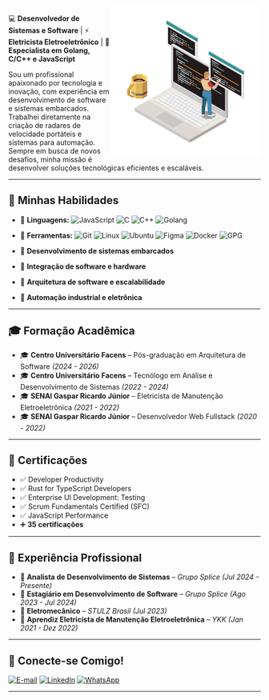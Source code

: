 <img src="https://github.com/GabrielHiro/GabrielHiro/blob/dbe6cf0c0c801521340018d8aee246d87f1f192b/Imagens/Imagemperfil.png" min-width="250px" max-width="350px" width="300px" align="right" alt="Gabriel Hiro Furukawa">

💻 **Desenvolvedor de Sistemas e Software** | ⚡ **Eletricista Eletroeletrônico** | 🔧 **Especialista em Golang, C/C++ e JavaScript**  

Sou um profissional apaixonado por tecnologia e inovação, com experiência em desenvolvimento de software e sistemas embarcados. Trabalhei diretamente na criação de radares de velocidade portáteis e sistemas para automação. Sempre em busca de novos desafios, minha missão é desenvolver soluções tecnológicas eficientes e escaláveis.  

---

## 🚀 **Minhas Habilidades**
- 📌 **Linguagens:**
![JavaScript](https://img.shields.io/badge/-JavaScript-000?&logo=JavaScript)
![C](https://img.shields.io/badge/-C-000?&logo=C)
![C++](https://img.shields.io/badge/-C++-000?&logo=C%2B%2B)
![Golang](https://img.shields.io/badge/-Go-000?&logo=Go)

- 📌 **Ferramentas:**
![Git](https://img.shields.io/badge/-Git-000?&logo=Git)
![Linux](https://img.shields.io/badge/-Linux-000?&logo=Linux)
![Ubuntu](https://img.shields.io/badge/-Ubuntu-000?&logo=Ubuntu)
![Figma](https://img.shields.io/badge/-Figma-000?&logo=Figma)
![Docker](https://img.shields.io/badge/-Docker-000?&logo=Docker)
![GPG](https://img.shields.io/badge/-GPG-000?&logo=GnuPG)
- 🔹 **Desenvolvimento de sistemas embarcados**  
- 🔹 **Integração de software e hardware**  
- 🔹 **Arquitetura de software e escalabilidade**  
- 🔹 **Automação industrial e eletrônica**  

---

## 🎓 **Formação Acadêmica**
- 🎓 **Centro Universitário Facens** – Pós-graduação em Arquitetura de Software *(2024 - 2026)*  
- 🎓 **Centro Universitário Facens** – Tecnólogo em Análise e Desenvolvimento de Sistemas *(2022 - 2024)*  
- 🎓 **SENAI Gaspar Ricardo Júnior** – Eletricista de Manutenção Eletroeletrônica *(2021 - 2022)*  
- 🎓 **SENAI Gaspar Ricardo Júnior** – Desenvolvedor Web Fullstack *(2020 - 2022)*  

---

## 🏅 **Certificações**
- ✅ Developer Productivity  
- ✅ Rust for TypeScript Developers  
- ✅ Enterprise UI Development: Testing  
- ✅ Scrum Fundamentals Certified (SFC)  
- ✅ JavaScript Performance  
- ➕ **35 certificações**
---

## 💼 **Experiência Profissional**
- 🔹 **Analista de Desenvolvimento de Sistemas** – *Grupo Splice* *(Jul 2024 - Presente)*  
- 🔹 **Estagiário em Desenvolvimento de Software** – *Grupo Splice* *(Ago 2023 - Jul 2024)*  
- 🔹 **Eletromecânico** – *STULZ Brasil* *(Jul 2023)*  
- 🔹 **Aprendiz Eletricista de Manutenção Eletroeletrônica** – *YKK* *(Jan 2021 - Dez 2022)*  

---

## 📡 Conecte-se Comigo!

[![E-mail](https://img.shields.io/badge/-Email-000?style=for-the-badge&logo=gmail&logoColor=white)](mailto:hirogabri3l@gmail.com)
[![LinkedIn](https://img.shields.io/badge/-LinkedIn-000?style=for-the-badge&logo=linkedin&logoColor=white)](https://www.linkedin.com/in/hiro-gabri3l/)
[![WhatsApp](https://img.shields.io/badge/-WhatsApp-000?style=for-the-badge&logo=whatsapp&logoColor=white)](https://wa.me/5515991050324?text=Ol%C3%A1%2C+Vim+Pelo+seu+GitHub%21)

---
